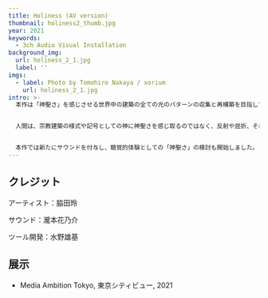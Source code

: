 ```yaml
---
title: Holiness (AV version)
thumbnail: holiness2_thumb.jpg
year: 2021
keywords:
  - 3ch Audio Visual Installation
background_img:
  url: holiness_2_1.jpg
  label: ''
imgs:
  - label: Photo by Tomohiro Nakaya / xorium
    url: holiness_2_1.jpg
intro: >-
  本作は「神聖さ」を感じさせる世界中の建築の全ての光のパターンの収集と再構築を目指して進めらている現在進行形のプロジェクトです。


  人間は、宗教建築の様式や記号としての神に神聖さを感じ取るのではなく、反射や屈折、それらの集積として生まれるコースティクスが形成する光のパターンの勾配に神聖さを感じるのではなかろうか、という仮説を私は立てました。


  本作では新たにサウンドを付与し、聴覚的体験としての「神聖さ」の検討も開始しました。
---
```




## クレジット

アーティスト：脇田玲

サウンド：瀧本花乃介

ツール開発：水野雄基

## 展示

- Media Ambition Tokyo, 東京シティビュー, 2021

